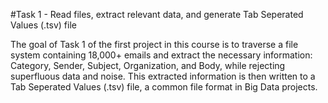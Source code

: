 #Task 1 - Read files, extract relevant data, and generate Tab Seperated Values (.tsv) file

The goal of Task 1 of the first project in this course is to traverse a file system containing 18,000+ emails
and extract the necessary information: Category, Sender, Subject, Organization, and Body, while rejecting superfluous data and noise.
This extracted information is then written to a Tab Seperated Values (.tsv) file, a common file format in Big Data projects. 


